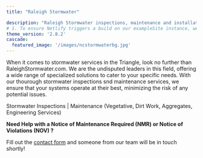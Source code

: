 ```yaml
---
title: "Raleigh Stormwater"

description: "Raleigh Stormwater inspections, maintenance and installations. Best Management Practices implemented and maintained to engineered plans. Local Stormwater help for the Triangle area!"
# 1. To ensure Netlify triggers a build on our exampleSite instance, we need to change a file in the exampleSite directory.
theme_version: '2.8.2'
cascade:
  featured_image: '/images/ncstormwaterbg.jpg'
---
```

When it comes to stormwater services in the Triangle, look no further than RaleighStormwater.com. We are the undisputed leaders in this field, offering a wide range of specialized solutions to cater to your specific needs. With our thourough stormwater inspections snd maintenance services, we ensure that your systems operate at their best, minimizing the risk of any potential issues.

Stormwater Inspections | Maintenance (Vegetative, Dirt Work, Aggregates, Engineering Services)

**Need Help with a Notice of Maintenance Required (NMR) or Notice of Violations (NOV) ?**

Fill out the [contact form](/contact/) and someone from our team will be in touch shortly!
